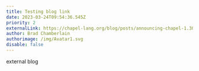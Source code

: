 ```yaml
---
title: Testing blog link
date: 2023-03-24T09:54:36.545Z
priority: 2
externalLink: https://chapel-lang.org/blog/posts/announcing-chapel-1.30/
author: Brad Chamberlain
authorimage: /img/Avatar1.svg
disable: false
---
```

external blog